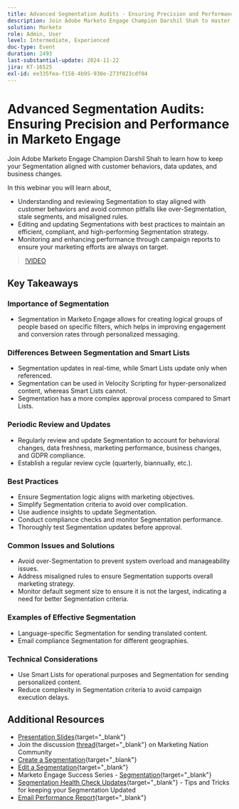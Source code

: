 ```yaml
---
title: Advanced Segmentation Audits - Ensuring Precision and Performance in Marketo Engage
description: Join Adobe Marketo Engage Champion Darshil Shah to master advanced Segmentation audits, learning to optimize Segmentation strategies, align with customer behaviors, maintain GDPR compliance, and enhance marketing performance through best practices and real-time updates.
solution: Marketo
role: Admin, User
level: Intermediate, Experienced
doc-type: Event
duration: 2493
last-substantial-update: 2024-11-22
jira: KT-16525
exl-id: ee335fea-f158-4b95-930e-273f023cdf04
---
```

# Advanced Segmentation Audits: Ensuring Precision and Performance in Marketo Engage

Join Adobe Marketo Engage Champion Darshil Shah to learn how to keep your Segmentation aligned with customer behaviors, data updates, and business changes.

In this webinar you will learn about,

* Understanding and reviewing Segmentation to stay aligned with customer behaviors and avoid common pitfalls like over-Segmentation, stale segments, and misaligned rules.
* Editing and updating Segmentations with best practices to maintain an efficient, compliant, and high-performing Segmentation strategy.
* Monitoring and enhancing performance through campaign reports to ensure your marketing efforts are always on target.

>[!VIDEO](https://video.tv.adobe.com/v/3439383/?learn=on&enablevpops)

## Key Takeaways

### Importance of Segmentation 

* Segmentation in Marketo Engage allows for creating logical groups of people based on specific filters, which helps in improving engagement and conversion rates through personalized messaging.

### Differences Between Segmentation and Smart Lists

* Segmentation updates in real-time, while Smart Lists update only when referenced.
* Segmentation can be used in Velocity Scripting for hyper-personalized content, whereas Smart Lists cannot.
* Segmentation has a more complex approval process compared to Smart Lists.

### Periodic Review and Updates

* Regularly review and update Segmentation to account for behavioral changes, data freshness, marketing performance, business changes, and GDPR compliance.
* Establish a regular review cycle (quarterly, biannually, etc.).

### Best Practices

* Ensure Segmentation logic aligns with marketing objectives.
* Simplify Segmentation criteria to avoid over complication.
* Use audience insights to update Segmentation.
* Conduct compliance checks and monitor Segmentation performance.
* Thoroughly test Segmentation updates before approval.

### Common Issues and Solutions

* Avoid over-Segmentation to prevent system overload and manageability issues.
* Address misaligned rules to ensure Segmentation supports overall marketing strategy.
* Monitor default segment size to ensure it is not the largest, indicating a need for better Segmentation criteria.

### Examples of Effective Segmentation

* Language-specific Segmentation for sending translated content.
* Email compliance Segmentation for different geographies.

### Technical Considerations

* Use Smart Lists for operational purposes and Segmentation for sending personalized content.
* Reduce complexity in Segmentation criteria to avoid campaign execution delays.

## Additional Resources

* [Presentation Slides](https://engage.adobe.com/rs/360-KCI-804/images/AME_Learn%20From%20your%20peers%20Webinar_Advanced%20segmentation%20Audits.pdf?version=0){target="_blank"}
* Join the discussion [thread](https://nation.marketo.com/t5/product-discussions/register-now-learn-from-your-peers-advanced-segmentation-audits/td-p/353460){target="_blank"} on Marketing Nation Community 
* [Create a Segmentation](https://experienceleague.adobe.com/en/docs/marketo/using/product-docs/personalization/segmentation-and-snippets/segmentation/create-a-segmentation){target="_blank"}
* [Edit a Segmentation](https://experienceleague.adobe.com/en/docs/marketo/using/product-docs/personalization/segmentation-and-snippets/segmentation/edit-a-segmentation){target="_blank"}
* Marketo Engage Success Series - [Segmentation](https://nation.marketo.com/t5/product-blogs/marketo-success-series-segmentation/ba-p/304969){target="_blank"}
* [Segmentation Health Check Updates](https://nation.marketo.com/t5/product-blogs/segmentation-health-check-updates-tips-and-tricks-for-keeping/ba-p/241963 ){target="_blank"} - Tips and Tricks for keeping your Segmentation Updated 
* [Email Performance Report](https://experienceleague.adobe.com/en/docs/marketo/using/product-docs/email-marketing/email-programs/email-program-data/email-performance-report ){target="_blank"}

